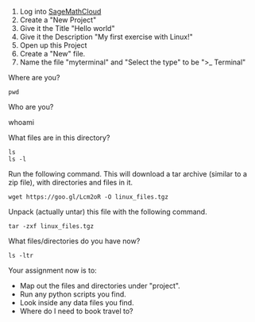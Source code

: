 1. Log into [SageMathCloud](https://cloud.sagemath.com/)
2. Create a "New Project"
  1. Give it the Title "Hello world"
  2. Give it the Description "My first exercise with Linux!"
3. Open up this Project
4. Create a "New" file.
  1. Name the file "myterminal" and "Select the type" to be ">_ Terminal"
  
Where are you?

    pwd 

Who are you?

   whoami

What files are in this directory?

    ls
    ls -l 

Run the following command. This will download a tar archive (similar to a zip file), with directories and files in it. 

    wget https://goo.gl/Lcm2oR -O linux_files.tgz 

Unpack (actually untar) this file with the following command. 

    tar -zxf linux_files.tgz

What files/directories do you have now?

    ls -ltr 

Your assignment now is to:
* Map out the files and directories under "project".
* Run any python scripts you find. 
* Look inside any data files you find. 
* Where do I need to book travel to?

